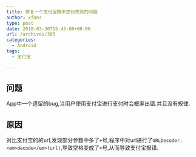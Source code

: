 ```yaml
---
title: 修复一个支付宝概率支付失败的问题
author: xfans
type: post
date: 2018-03-30T15:45:08+00:00
url: /archives/305
categories:
  - Android
tags:
  - 支付宝

---
```

## 问题

App中一个遗留的bug,当用户使用支付宝进行支付时会概率出错.并且没有规律.

## 原因

对比支付宝的的url,发现部分参数中多了`+`号,程序中对url进行了`URLDecoder.<em>decode</em>(url)`,导致空格变成了`+`号,从而导致支付宝报错.